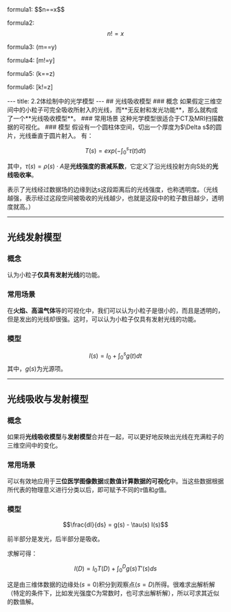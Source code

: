 <html><script type="text/javascript" async src="https://cdn.mathjax.org/mathjax/latest/MathJax.js?config=TeX-MML-AM_CHTML"> </script>
formula1: $$n==x$$

formula2: $$n!=x$$

formula3: (m==y)

formula4: [m!=y]

formula5: \(k==z\)

formula6: \[k!=z\]

</html>
---
title: 2.2体绘制中的光学模型 
---
## 光线吸收模型
### 概念
如果假定三维空间中的小粒子可完全吸收所射入的光线，而**无反射和发光功能**，那么就构成了一个**光线吸收模型**。
### 常用场景
这种光学模型很适合于CT及MRI扫描数据的可视化。
### 模型
假设有一个圆柱体空间，切出一个厚度为$\Delta s$的圆片，光线垂直于圆片射入。
有：

$$T(s)=exp(-\int_0^s \tau(t) dt)$$

其中，$\tau(s)=\rho(s)\cdot A$是**光线强度的衰减系数**，它定义了沿光线投射方向S处的**光线吸收率**。

表示了光线经过数据场的边缘到达s这段距离后的光线强度，也称透明度。（光线越强，表示经过这段空间被吸收的光线越少，也就是这段中的粒子数目越少，透明度就高。）


----------

## 光线发射模型
### 概念
认为小粒子**仅具有发射光线**的功能。
### 常用场景
在**火焰、高温气体**等的可视化中，我们可以认为小粒子是很小的，而且是透明的，但是发出的光线却很强。这时，可以认为小粒子仅具有发射光线的功能。
### 模型
$$I(s)=I_0 + \int _0 ^s g(t) dt$$
其中，$g(s)$为光源项。


----------


## 光线吸收与发射模型
### 概念
如果将**光线吸收模型**与**发射模型**合并在一起，可以更好地反映出光线在充满粒子的三维空间中的变化。
### 常用场景
可以有效地应用于**三位医学图像数据**或**数值计算数据的可视化**中。当这些数据根据所代表的物理意义进行分类以后，即可赋予不同的$\tau$值和$g$值。
### 模型

$$\frac{dI}{ds} = g(s) - \tau(s) I(s)$$

前半部分是发光，后半部分是吸收。

求解可得：

$$I(D) = I_0 T(D) + \int_0^Dg(s)T'(s)ds$$

这是由三维体数据的边缘处$(s=0)$积分到观察点$(s=D)$所得。很难求出解析解（特定的条件下，比如发光强度C为常数时，也可求出解析解），所以可求其近似的数值解。



